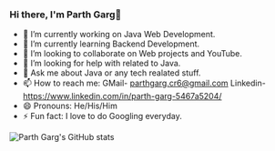 ### Hi there, I'm Parth Garg👋
- 🔭 I’m currently working on Java Web Development.
- 🌱 I’m currently learning Backend Development.
- 👯 I’m looking to collaborate on Web projects and YouTube.
- 🤔 I’m looking for help with related to Java.
- 💬 Ask me about Java or any tech realated stuff.
- 📫 How to reach me: GMail- parthgarg.cr6@gmail.com
                      Linkedin- https://www.linkedin.com/in/parth-garg-5467a5204/
- 😄 Pronouns: He/His/Him
- ⚡ Fun fact: I love to do Googling everyday.
 

![Parth Garg's GitHub stats](https://github-readme-stats.vercel.app/api?username=parth2609&show_icons=true&theme=radical)
